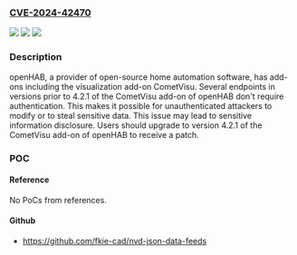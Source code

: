 ### [CVE-2024-42470](https://cve.mitre.org/cgi-bin/cvename.cgi?name=CVE-2024-42470)
![](https://img.shields.io/static/v1?label=Product&message=openhab-webui&color=blue)
![](https://img.shields.io/static/v1?label=Version&message=%3D%20%3C%204.2.1%20&color=brighgreen)
![](https://img.shields.io/static/v1?label=Vulnerability&message=CWE-862%3A%20Missing%20Authorization&color=brighgreen)

### Description

openHAB, a provider of open-source home automation software, has add-ons including the visualization add-on CometVisu. Several endpoints in versions prior to 4.2.1 of the CometVisu add-on of openHAB don't require authentication. This makes it possible for unauthenticated attackers to modify or to steal sensitive data. This issue may lead to sensitive information disclosure. Users should upgrade to version 4.2.1 of the CometVisu add-on of openHAB to receive a patch.

### POC

#### Reference
No PoCs from references.

#### Github
- https://github.com/fkie-cad/nvd-json-data-feeds

